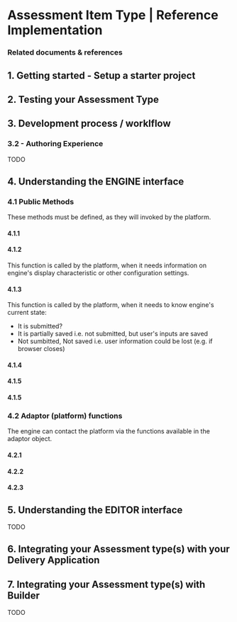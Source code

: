 # Assessment Item Type | Reference Implementation


### Related documents & references


## 1. Getting started - Setup a starter project


## 2. Testing your Assessment Type 


## 3. Development process / worklflow


### 3.2 - Authoring Experience
TODO

## 4. Understanding the ENGINE interface


### 4.1 Public Methods 
These methods must be defined, as they will invoked by the platform.

#### 4.1.1


#### 4.1.2 
This function is called by the platform, when it needs information on engine's display characteristic or other configuration settings. 

#### 4.1.3 
This function is called by the platform, when it needs to know engine's current state:
 - It is submitted?
 - It is partially saved i.e. not submitted, but user's inputs are saved
 - Not sumbitted, Not saved i.e. user information could be lost (e.g. if browser closes)

#### 4.1.4 


#### 4.1.5 


#### 4.1.5 



### 4.2 Adaptor (platform) functions 
The engine can contact the platform via the  functions available in the adaptor object. 

#### 4.2.1 


#### 4.2.2 

#### 4.2.3 


## 5. Understanding the EDITOR interface
TODO


## 6. Integrating your Assessment type(s) with your Delivery Application


## 7. Integrating your Assessment type(s) with Builder
TODO
 


